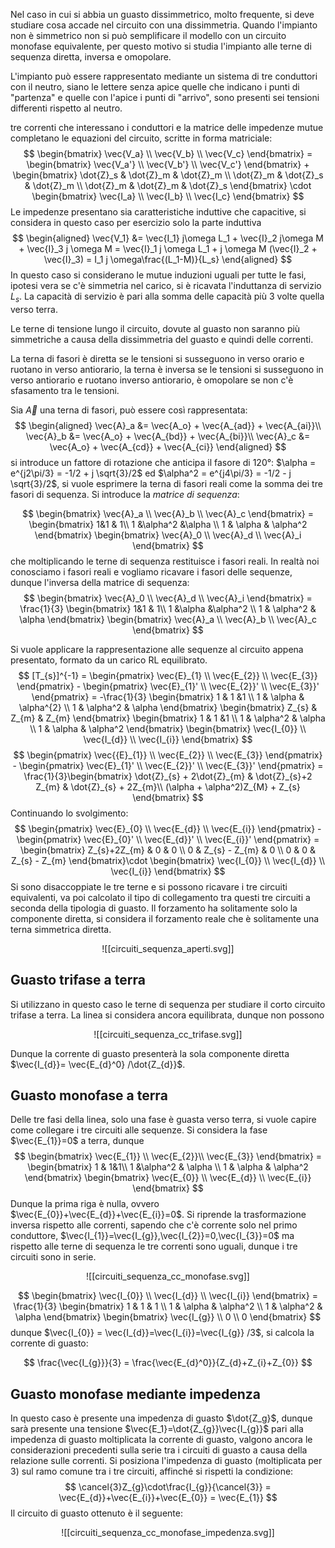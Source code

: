 Nel caso in cui si abbia un guasto dissimmetrico, molto frequente, si deve studiare cosa accade nel circuito con una dissimmetria.
Quando l'impianto non è simmetrico non si può semplificare il modello con un circuito monofase equivalente, per questo motivo si studia l'impianto alle terne di sequenza diretta, inversa e omopolare.

L'impianto può essere rappresentato mediante un sistema di tre conduttori con il neutro, siano le lettere senza apice quelle che indicano i punti di "partenza" e quelle con l'apice i punti di "arrivo", sono presenti sei tensioni differenti rispetto al neutro.

tre correnti che interessano i conduttori e la matrice delle impedenze mutue completano le equazioni del circuito, scritte in forma matriciale:
$$
\begin{bmatrix}
\vec{V_a} \\ \vec{V_b} \\ \vec{V_c}
\end{bmatrix} = 
\begin{bmatrix}
\vec{V_a'} \\ \vec{V_b'} \\ \vec{V_c'}
\end{bmatrix} +
\begin{bmatrix}
\dot{Z}_s & \dot{Z}_m & \dot{Z}_m \\
\dot{Z}_m & \dot{Z}_s & \dot{Z}_m \\
\dot{Z}_m & \dot{Z}_m & \dot{Z}_s
\end{bmatrix}
\cdot
\begin{bmatrix}
\vec{I_a} \\ \vec{I_b} \\ \vec{I_c}
\end{bmatrix}
$$
Le impedenze presentano sia caratteristiche induttive che capacitive, si considera in questo caso per esercizio solo la parte induttiva
$$
\begin{aligned}
\vec{V_1} &= \vec{I_1} j\omega L_1 + \vec{I}_2 j\omega M + \vec{I}_3 j \omega M =
 \vec{I}_1 j \omega L_1 + j \omega M (\vec{I}_2 + \vec{I}_3) =
 I_1 j \omega\frac{(L_1-M)}{L_s}
\end{aligned}
$$
In questo caso si considerano le mutue induzioni uguali per tutte le fasi, ipotesi vera se c'è simmetria nel carico, si è ricavata l'induttanza di servizio $L_s$.
La capacità di servizio è pari alla somma delle capacità più 3 volte quella verso terra.

Le terne di tensione lungo il circuito, dovute al guasto non saranno più simmetriche a causa della dissimmetria del guasto e quindi delle correnti.

La terna di fasori è diretta se le tensioni si susseguono in verso orario e ruotano in verso antiorario, la terna è inversa se le tensioni si susseguono in verso antiorario e ruotano inverso antiorario, è omopolare se non c'è sfasamento tra le tensioni.

Sia $\vec{A}$ una terna di fasori, può essere così rappresentata:
$$
\begin{aligned}
\vec{A}_a &= \vec{A_o} + \vec{A_{ad}} + \vec{A_{ai}}\\
\vec{A}_b &= \vec{A_o} + \vec{A_{bd}} + \vec{A_{bi}}\\
\vec{A}_c &= \vec{A_o} + \vec{A_{cd}} + \vec{A_{ci}}
\end{aligned}
$$
si introduce un fattore di rotazione che anticipa il fasore di 120°: $\alpha = e^{j2\pi/3} = -1/2 + j \sqrt{3}/2$ ed $\alpha^2 = e^{j4\pi/3} = -1/2 - j \sqrt{3}/2$,
si vuole esprimere la terna di fasori reali come la somma dei tre fasori di sequenza.
Si introduce la *matrice di sequenza*:

$$
\begin{bmatrix}
\vec{A}_a \\ \vec{A}_b \\ \vec{A}_c
\end{bmatrix} = 
\begin{bmatrix}
1&1 & 1\\
1 &\alpha^2 &\alpha \\
1 & \alpha & \alpha^2
\end{bmatrix}
\begin{bmatrix}
\vec{A}_0 \\ \vec{A}_d \\ \vec{A}_i
\end{bmatrix}
$$
che moltiplicando le terne di sequenza restituisce i fasori reali.
In realtà noi conosciamo i fasori reali e vogliamo ricavare i fasori delle sequenze, dunque l'inversa della matrice di sequenza:
$$
\begin{bmatrix}
\vec{A}_0 \\ \vec{A}_d \\ \vec{A}_i
\end{bmatrix} = 
\frac{1}{3}
\begin{bmatrix}
1&1 & 1\\
1 &\alpha &\alpha^2 \\
1 & \alpha^2 & \alpha
\end{bmatrix}
\begin{bmatrix}
\vec{A}_a \\ \vec{A}_b \\ \vec{A}_c
\end{bmatrix}
$$


Si vuole applicare la rappresentazione alle sequenze al circuito appena presentato, formato da un carico RL equilibrato.
$$
[T_{s}]^{-1} = \begin{pmatrix}
\vec{E}_{1} \\ \vec{E_{2}} \\ \vec{E_{3}}    
\end{pmatrix} -
\begin{pmatrix}
\vec{E}_{1}' \\ \vec{E_{2}}' \\ \vec{E_{3}}'   
\end{pmatrix} = -\frac{1}{3}
\begin{bmatrix}
1 & 1 &1 \\ 
1 & \alpha & \alpha^{2} \\ 
1 & \alpha^2 & \alpha
\end{bmatrix} 
\begin{bmatrix}
Z_{s} & Z_{m} & Z_{m} 
\end{bmatrix}
\begin{bmatrix}
1 & 1 &1 \\ 
1 & \alpha^2 & \alpha  \\
1 & \alpha & \alpha^2
\end{bmatrix} 
\begin{bmatrix}
\vec{I_{0}} \\ \vec{I_{d}} \\ \vec{I_{i}}
\end{bmatrix}
$$
$$
\begin{pmatrix}
\vec{{E}_{1}} \\ \vec{E_{2}} \\ \vec{E_{3}}  \end{pmatrix} -
\begin{pmatrix}
\vec{E}_{1}' \\ \vec{E_{2}}' \\ \vec{E_{3}}'   
\end{pmatrix} = 
\frac{1}{3}\begin{bmatrix}
\dot{Z}_{s} + 2\dot{Z}_{m} & \dot{Z}_{s}+2 Z_{m} & \dot{Z}_{s} + 2Z_{m}\\ 
(\alpha + \alpha^2)Z_{M} + Z_{s}
\end{bmatrix}
$$
Continuando lo svolgimento:
$$
\begin{pmatrix}
\vec{E}_{0} \\ \vec{E_{d}} \\ \vec{E_{i}}    
\end{pmatrix} -
\begin{pmatrix}
\vec{E}_{0}' \\ \vec{E_{d}}' \\ \vec{E_{i}}'   
\end{pmatrix} =
\begin{bmatrix}
Z_{s}+2Z_{m} & 0 & 0 \\ 
0 & Z_{s} - Z_{m} & 0  \\
0 & 0 & Z_{s} - Z_{m}
\end{bmatrix}\cdot
\begin{bmatrix}
\vec{I_{0}} \\ \vec{I_{d}} \\ \vec{I_{i}}
\end{bmatrix}
$$
Si sono disaccoppiate le tre terne e si possono ricavare i tre circuiti equivalenti, va poi calcolato il tipo di collegamento tra questi tre circuiti a seconda della tipologia di guasto.
Il forzamento ha solitamente solo la componente diretta, si considera il forzamento reale che è solitamente una terna simmetrica diretta.

<center>

![[circuiti_sequenza_aperti.svg]]

</center>


## Guasto trifase a terra
Si utilizzano in questo caso le terne di sequenza per studiare il corto circuito trifase a terra. La linea si considera ancora equilibrata, dunque non possono 
<center>

![[circuiti_sequenza_cc_trifase.svg]]

</center>

Dunque la corrente di guasto presenterà la sola componente diretta $\vec{I_{d}}= \vec{E_{d}^0} /\dot{Z_{d}}$.
## Guasto monofase a terra
Delle tre fasi della linea, solo una fase è guasta verso terra, si vuole capire come collegare i tre circuiti alle sequenze. Si considera la fase $\vec{E_{1}}=0$ a terra, dunque
$$
\begin{bmatrix}
\vec{E_{1}} \\ \vec{E_{2}}\\ \vec{E_{3}}
\end{bmatrix} = 
\begin{bmatrix}
1 & 1&1\\ 1 &\alpha^2 & \alpha \\ 1 & \alpha & \alpha^2
\end{bmatrix}
\begin{bmatrix}
\vec{E_{0}} \\ \vec{E_{d}} \\ \vec{E_{i}}
\end{bmatrix}
$$
Dunque la prima riga è nulla, ovvero $\vec{E_{0}}+\vec{E_{d}}+\vec{E_{i}}=0$. Si riprende la trasformazione inversa rispetto alle correnti, sapendo che c'è corrente solo nel primo conduttore,
$\vec{I_{1}}=\vec{I_{g}},\vec{I_{2}}=0,\vec{I_{3}}=0$ ma rispetto alle terne di sequenza le tre correnti sono uguali, dunque i tre circuiti sono in serie.
<center>

![[circuiti_sequenza_cc_monofase.svg]]

</center>

$$
\begin{bmatrix}
\vec{I_{0}} \\ \vec{I_{d}} \\ \vec{I_{i}}
\end{bmatrix} = \frac{1}{3}
\begin{bmatrix}
1 & 1 & 1 \\ 1 & \alpha & \alpha^2 \\ 1 & \alpha^2 & \alpha
\end{bmatrix}
\begin{bmatrix}
\vec{I_{g}} \\ 0 \\ 0
\end{bmatrix}
$$
dunque $\vec{I_{0}} = \vec{I_{d}}=\vec{I_{i}}=\vec{I_{g}} /3$, si calcola la corrente di guasto:

$$
\frac{\vec{I_{g}}}{3} = \frac{\vec{E_{d}^0}}{Z_{d}+Z_{i}+Z_{0}}
$$
## Guasto monofase mediante impedenza
In questo caso è presente una impedenza di guasto $\dot{Z_g}$, dunque sarà presente una tensione $\vec{E_1}=\dot{Z_{g}}\vec{I_{g}}$ pari alla impedenza di guasto moltiplicata la corrente di guasto, valgono ancora le considerazioni precedenti sulla serie tra i circuiti di guasto a causa della relazione sulle correnti. Si posiziona l'impedenza di guasto (moltiplicata per 3) sul ramo comune tra i tre circuiti, affinché si rispetti la condizione:
$$
\cancel{3}Z_{g}\cdot\frac{I_{g}}{\cancel{3}} = \vec{E_{d}}+\vec{E_{i}}+\vec{E_{0}} = \vec{E_{1}}
$$
Il circuito di guasto ottenuto è il seguente:
<center>

![[circuiti_sequenza_cc_monofase_impedenza.svg]]

</center>

